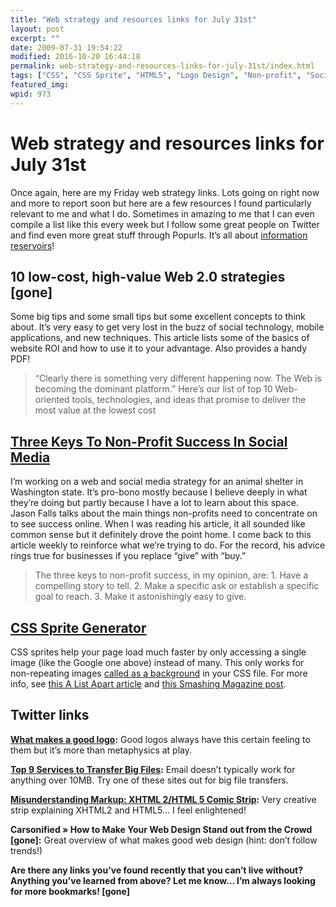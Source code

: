 ```yaml
---
title: "Web strategy and resources links for July 31st"
layout: post
excerpt: ""
date: 2009-07-31 19:54:22
modified: 2016-10-20 16:44:18
permalink: web-strategy-and-resources-links-for-july-31st/index.html
tags: ["CSS", "CSS Sprite", "HTML5", "Logo Design", "Non-profit", "Social Media", "URL Shortening", "Web 2.0", "Web Strategy", "XHTML2", "Web Strategy"]
featured_img:
wpid: 973
---
```


# Web strategy and resources links for July 31st

Once again, here are my Friday web strategy links. Lots going on right now and more to report soon but here are a few resources I found particularly relevant to me and what I do. Sometimes in amazing to me that I can even compile a list like this every week but I follow some great people on Twitter and find even more great stuff through Popurls. It’s all about [information reservoirs](/information-reservoirs-or-how-i-keep-track-of-a-large-amount-of-incoming-information/)!

## 10 low-cost, high-value Web 2.0 strategies [gone]

Some big tips and some small tips but some excellent concepts to think about. It’s very easy to get very lost in the buzz of social technology, mobile applications, and new techniques. This article lists some of the basics of website ROI and how to use it to your advantage. Also provides a handy PDF!

> “Clearly there is something very different happening now. The Web is becoming the dominant platform.” Here’s our list of top 10 Web-oriented tools, technologies, and ideas that promise to deliver the most value at the lowest cost

## [Three Keys To Non-Profit Success In Social Media](https://socialmediaexplorer.com/social-media-marketing/three-keys-to-non-profit-success-in-social-media/)

I’m working on a web and social media strategy for an animal shelter in Washington state. It’s pro-bono mostly because I believe deeply in what they’re doing but partly because I have a lot to learn about this space. Jason Falls talks about the main things non-profits need to concentrate on to see success online. When I was reading his article, it all sounded like common sense but it definitely drove the point home. I come back to this article weekly to reinforce what we’re trying to do. For the record, his advice rings true for businesses if you replace “give” with “buy.”

> The three keys to non-profit success, in my opinion, are: 1. Have a compelling story to tell. 2. Make a specific ask or establish a specific goal to reach. 3. Make it astonishingly easy to give.

## [CSS Sprite Generator](https://spritegen.website-performance.org/)

CSS sprites help your page load much faster by only accessing a single image (like the Google one above) instead of many. This only works for non-repeating images [called as a background](https://developer.mozilla.org/en-US/docs/Web/CSS/background) in your CSS file. For more info, see [this A List Apart article](https://alistapart.com/article/sprites/) and [this Smashing Magazine post](https://www.smashingmagazine.com/2009/04/the-mystery-of-css-sprites-techniques-tools-and-tutorials/).

Twitter links
-------------

**[What makes a good logo](https://justcreative.com/2009/07/27/what-makes-a-good-logo/):** Good logos always have this certain feeling to them but it’s more than metaphysics at play.

**[Top 9 Services to Transfer Big Files](https://www.lifewire.com/top-services-to-send-big-files-1173976):** Email doesn’t typically work for anything over 10MB. Try one of these sites out for big file transfers.

**[Misunderstanding Markup: XHTML 2/HTML 5 Comic Strip](https://www.smashingmagazine.com/2009/07/misunderstanding-markup-xhtml-2-comic-strip/):** Very creative strip explaining XHTML2 and HTML5… I feel enlightened!

**Carsonified » How to Make Your Web Design Stand out from the Crowd [gone]:** Great overview of what makes good web design (hint: don’t follow trends!)

**Are there any links you’ve found recently that you can’t live without? Anything you’ve learned from above? Let me know… I’m always looking for more bookmarks! [gone]**
